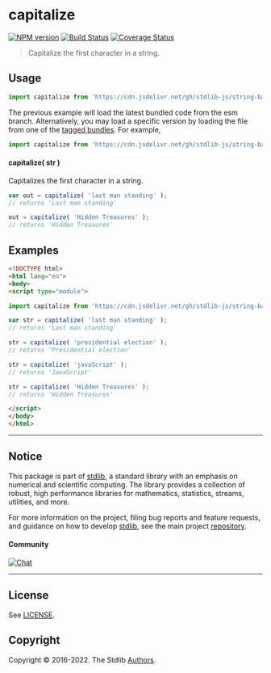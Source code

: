 <!--

@license Apache-2.0

Copyright (c) 2022 The Stdlib Authors.

Licensed under the Apache License, Version 2.0 (the "License");
you may not use this file except in compliance with the License.
You may obtain a copy of the License at

   http://www.apache.org/licenses/LICENSE-2.0

Unless required by applicable law or agreed to in writing, software
distributed under the License is distributed on an "AS IS" BASIS,
WITHOUT WARRANTIES OR CONDITIONS OF ANY KIND, either express or implied.
See the License for the specific language governing permissions and
limitations under the License.

-->

# capitalize

[![NPM version][npm-image]][npm-url] [![Build Status][test-image]][test-url] [![Coverage Status][coverage-image]][coverage-url] <!-- [![dependencies][dependencies-image]][dependencies-url] -->

> Capitalize the first character in a string.



<section class="usage">

## Usage

```javascript
import capitalize from 'https://cdn.jsdelivr.net/gh/stdlib-js/string-base-capitalize@esm/index.mjs';
```
The previous example will load the latest bundled code from the esm branch. Alternatively, you may load a specific version by loading the file from one of the [tagged bundles](https://github.com/stdlib-js/string-base-capitalize/tags). For example,

```javascript
import capitalize from 'https://cdn.jsdelivr.net/gh/stdlib-js/string-base-capitalize@v0.0.1-esm/index.mjs';
```

#### capitalize( str )

Capitalizes the first character in a string.

```javascript
var out = capitalize( 'last man standing' );
// returns 'Last man standing'

out = capitalize( 'Hidden Treasures' );
// returns 'Hidden Treasures'
```

</section>

<!-- /.usage -->

<section class="examples">

## Examples

<!-- eslint no-undef: "error" -->

```html
<!DOCTYPE html>
<html lang="en">
<body>
<script type="module">

import capitalize from 'https://cdn.jsdelivr.net/gh/stdlib-js/string-base-capitalize@esm/index.mjs';

var str = capitalize( 'last man standing' );
// returns 'Last man standing'

str = capitalize( 'presidential election' );
// returns 'Presidential election'

str = capitalize( 'javaScript' );
// returns 'JavaScript'

str = capitalize( 'Hidden Treasures' );
// returns 'Hidden Treasures'

</script>
</body>
</html>
```

</section>

<!-- /.examples -->

<!-- Section for related `stdlib` packages. Do not manually edit this section, as it is automatically populated. -->

<section class="related">

</section>

<!-- /.related -->

<!-- Section for all links. Make sure to keep an empty line after the `section` element and another before the `/section` close. -->


<section class="main-repo" >

* * *

## Notice

This package is part of [stdlib][stdlib], a standard library with an emphasis on numerical and scientific computing. The library provides a collection of robust, high performance libraries for mathematics, statistics, streams, utilities, and more.

For more information on the project, filing bug reports and feature requests, and guidance on how to develop [stdlib][stdlib], see the main project [repository][stdlib].

#### Community

[![Chat][chat-image]][chat-url]

---

## License

See [LICENSE][stdlib-license].


## Copyright

Copyright &copy; 2016-2022. The Stdlib [Authors][stdlib-authors].

</section>

<!-- /.stdlib -->

<!-- Section for all links. Make sure to keep an empty line after the `section` element and another before the `/section` close. -->

<section class="links">

[npm-image]: http://img.shields.io/npm/v/@stdlib/string-base-capitalize.svg
[npm-url]: https://npmjs.org/package/@stdlib/string-base-capitalize

[test-image]: https://github.com/stdlib-js/string-base-capitalize/actions/workflows/test.yml/badge.svg?branch=v0.0.1
[test-url]: https://github.com/stdlib-js/string-base-capitalize/actions/workflows/test.yml?query=branch:v0.0.1

[coverage-image]: https://img.shields.io/codecov/c/github/stdlib-js/string-base-capitalize/main.svg
[coverage-url]: https://codecov.io/github/stdlib-js/string-base-capitalize?branch=main

<!--

[dependencies-image]: https://img.shields.io/david/stdlib-js/string-base-capitalize.svg
[dependencies-url]: https://david-dm.org/stdlib-js/string-base-capitalize/main

-->

[chat-image]: https://img.shields.io/gitter/room/stdlib-js/stdlib.svg
[chat-url]: https://gitter.im/stdlib-js/stdlib/

[stdlib]: https://github.com/stdlib-js/stdlib

[stdlib-authors]: https://github.com/stdlib-js/stdlib/graphs/contributors

[umd]: https://github.com/umdjs/umd
[es-module]: https://developer.mozilla.org/en-US/docs/Web/JavaScript/Guide/Modules

[deno-url]: https://github.com/stdlib-js/string-base-capitalize/tree/deno
[umd-url]: https://github.com/stdlib-js/string-base-capitalize/tree/umd
[esm-url]: https://github.com/stdlib-js/string-base-capitalize/tree/esm
[branches-url]: https://github.com/stdlib-js/string-base-capitalize/blob/main/branches.md

[stdlib-license]: https://raw.githubusercontent.com/stdlib-js/string-base-capitalize/main/LICENSE

</section>

<!-- /.links -->
